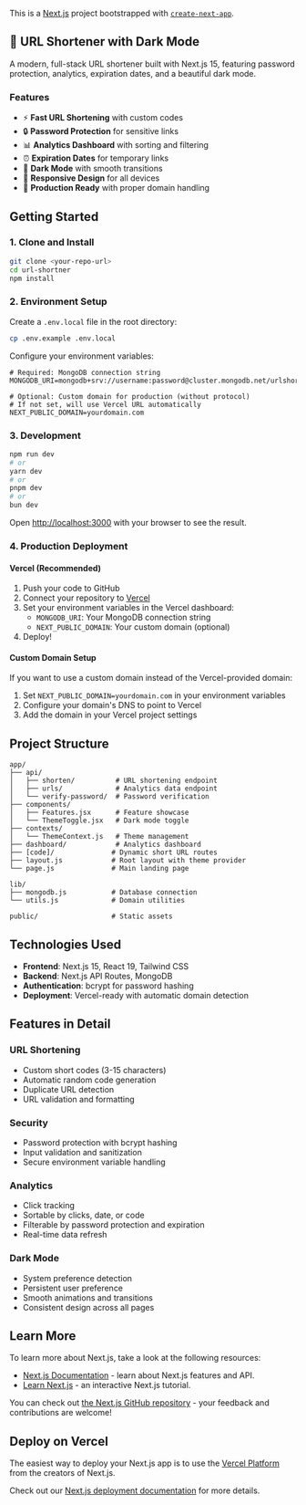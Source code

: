 This is a [Next.js](https://nextjs.org) project bootstrapped with [`create-next-app`](https://github.com/vercel/next.js/tree/canary/packages/create-next-app).

## 🔗 URL Shortener with Dark Mode

A modern, full-stack URL shortener built with Next.js 15, featuring password protection, analytics, expiration dates, and a beautiful dark mode.

### Features

- ⚡ **Fast URL Shortening** with custom codes
- 🔒 **Password Protection** for sensitive links
- 📊 **Analytics Dashboard** with sorting and filtering
- ⏰ **Expiration Dates** for temporary links
- 🌙 **Dark Mode** with smooth transitions
- 📱 **Responsive Design** for all devices
- 🚀 **Production Ready** with proper domain handling

## Getting Started

### 1. Clone and Install

```bash
git clone <your-repo-url>
cd url-shortner
npm install
```

### 2. Environment Setup

Create a `.env.local` file in the root directory:

```bash
cp .env.example .env.local
```

Configure your environment variables:

```env
# Required: MongoDB connection string
MONGODB_URI=mongodb+srv://username:password@cluster.mongodb.net/urlshortener

# Optional: Custom domain for production (without protocol)
# If not set, will use Vercel URL automatically
NEXT_PUBLIC_DOMAIN=yourdomain.com
```

### 3. Development

```bash
npm run dev
# or
yarn dev
# or
pnpm dev
# or
bun dev
```

Open [http://localhost:3000](http://localhost:3000) with your browser to see the result.

### 4. Production Deployment

#### Vercel (Recommended)

1. Push your code to GitHub
2. Connect your repository to [Vercel](https://vercel.com)
3. Set your environment variables in the Vercel dashboard:
   - `MONGODB_URI`: Your MongoDB connection string
   - `NEXT_PUBLIC_DOMAIN`: Your custom domain (optional)
4. Deploy!

#### Custom Domain Setup

If you want to use a custom domain instead of the Vercel-provided domain:

1. Set `NEXT_PUBLIC_DOMAIN=yourdomain.com` in your environment variables
2. Configure your domain's DNS to point to Vercel
3. Add the domain in your Vercel project settings

## Project Structure

```
app/
├── api/
│   ├── shorten/          # URL shortening endpoint
│   ├── urls/             # Analytics data endpoint
│   └── verify-password/  # Password verification
├── components/
│   ├── Features.jsx      # Feature showcase
│   └── ThemeToggle.jsx   # Dark mode toggle
├── contexts/
│   └── ThemeContext.js   # Theme management
├── dashboard/            # Analytics dashboard
├── [code]/              # Dynamic short URL routes
├── layout.js            # Root layout with theme provider
└── page.js              # Main landing page

lib/
├── mongodb.js           # Database connection
└── utils.js             # Domain utilities

public/                  # Static assets
```

## Technologies Used

- **Frontend**: Next.js 15, React 19, Tailwind CSS
- **Backend**: Next.js API Routes, MongoDB
- **Authentication**: bcrypt for password hashing
- **Deployment**: Vercel-ready with automatic domain detection

## Features in Detail

### URL Shortening
- Custom short codes (3-15 characters)
- Automatic random code generation
- Duplicate URL detection
- URL validation and formatting

### Security
- Password protection with bcrypt hashing
- Input validation and sanitization
- Secure environment variable handling

### Analytics
- Click tracking
- Sortable by clicks, date, or code
- Filterable by password protection and expiration
- Real-time data refresh

### Dark Mode
- System preference detection
- Persistent user preference
- Smooth animations and transitions
- Consistent design across all pages

## Learn More

To learn more about Next.js, take a look at the following resources:

- [Next.js Documentation](https://nextjs.org/docs) - learn about Next.js features and API.
- [Learn Next.js](https://nextjs.org/learn) - an interactive Next.js tutorial.

You can check out [the Next.js GitHub repository](https://github.com/vercel/next.js) - your feedback and contributions are welcome!

## Deploy on Vercel

The easiest way to deploy your Next.js app is to use the [Vercel Platform](https://vercel.com/new?utm_medium=default-template&filter=next.js&utm_source=create-next-app&utm_campaign=create-next-app-readme) from the creators of Next.js.

Check out our [Next.js deployment documentation](https://nextjs.org/docs/app/building-your-application/deploying) for more details.
